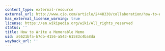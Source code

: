 ```yaml
---
content_type: external-resource
external_url: http://www.cio.com/article/2448330/collaboration/how-to-write-a-memorable-memo.html
has_external_license_warning: true
license: https://en.wikipedia.org/wiki/All_rights_reserved
status: ''
title: How to Write a Memorable Memo
uid: a6621bfa-b7db-4156-a543-61583c4ba8da
wayback_url: ''
---
```

